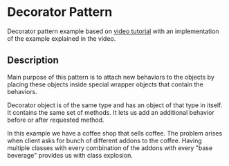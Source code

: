 # Decorator Pattern 

Decorator pattern example based on [video tutorial](https://www.youtube.com/watch?v=GCraGHx6gso) with an implementation of the example explained in the video.

## Description
Main purpose of this pattern is to attach new behaviors to the objects by placing these objects inside special wrapper objects that contain the behaviors.

Decorator object is of the same type and has an object of that type in itself. It contains the same set of methods. It lets us add an additional behavior before or after requested method.

In this example we have a coffee shop that sells coffee. The problem arises when client asks for bunch of different addons to the coffee. Having multiple classes with every combination of the addons with every "base beverage" provides us with class explosion.